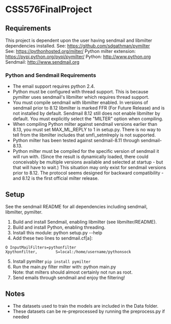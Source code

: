 # CSS576FinalProject

## Requirements
This project is dependent upon the user having sendmail and libmilter dependencies installed. 
See: https://github.com/sdgathman/pymilter  
See: https://pythonhosted.org/milter/
Python milter extension: https://pypi.python.org/pypi/pymilter/ Python: http://www.python.org Sendmail: http://www.sendmail.org

### Python and Sendmail Requirements
- The email support requires python 2.4.
- Python must be configured with thread support. This is because pymilter uses sendmail's libmilter which requires thread support.
- You must compile sendmail with libmilter enabled. In versions of sendmail prior to 8.12 libmilter is marked FFR (For Future Release) and is not installed by default. Sendmail 8.12 still does not enable libmilter by default. You must explicitly select the "MILTER" option when compiling.
- When compiling Python milter against sendmail versions earlier than 8.13, you must set MAX_ML_REPLY to 1 in setup.py. There is no way to tell from the libmilter includes that smfi_setmlreply is not supported.
- Python milter has been tested against sendmail-8.11 through sendmail-8.13.
- Python milter must be compiled for the specific version of sendmail it will run with. (Since the result is dynamically loaded, there could conceivably be multiple versions available and selected at startup - but that will have to wait.) This situation may only exist for sendmail versions prior to 8.12. The protocol seems designed for backward compatibility - and 8.12 is the first official milter release.

## Setup
See the sendmail README for all dependencies including sendmail, libmilter, pymilter.

1. Build and install Sendmail, enabling libmilter (see libmilter/README).  
2. Build and install Python, enabling threading.  
3. Install this module: python setup.py --help  
4. Add these two lines to sendmail.cf[a]:  
``` 
O InputMailFilters=pythonfilter
Xpythonfilter,        S=local:/home/username/pythonsock
```  
5. Install pymilter ```pip install pymilter```
6. Run the main.py filter milter with: python main.py  
Note: that milters should almost certainly not run as root.
7. Send emails through sendmail and enjoy the filtering!

## Notes
- The datasets used to train the models are included in the Data folder.
- These datasets can be re-preprocessed by running the preprocess.py if needed
